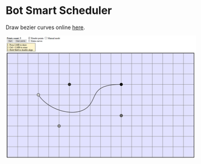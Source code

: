 # Bot Smart Scheduler

Draw bezier curves online [here](https://bezier-curve-builder.herokuapp.com/).  

![Demo](Demo.png)